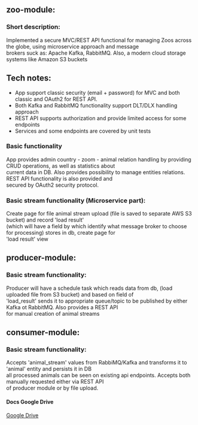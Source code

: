 ## zoo-module:

### Short description:
Implemented a secure MVC/REST API functional for managing Zoos across the globe, using microservice approach and message  
brokers suck as: Apache Kafka, RabbitMQ. Also, a modern cloud storage systems like Amazon S3 buckets

## Tech notes:
* App support classic security (email + password) for MVC and both classic and OAuth2 for REST API.
* Both Kafka and RabbitMQ functionality support DLT/DLX handling approach
* REST API supports authorization and provide limited access for some endpoints
* Services and some endpoints are covered by unit tests

### Basic functionality
App provides admin country - zoom - animal relation handling by providing CRUD operations, as well as statistics about  
current data in DB. Also provides possibility to manage entities relations. REST API functionality is also provided and   
secured by OAuth2 security protocol.

### Basic stream functionality (Microservice part):
Create page for file animal stream upload (file is saved to separate AWS S3 bucket) and record 'load result'  
(which will have a field by which identify what message broker to choose for processing) stores in db, create page for   
'load result' view

## producer-module:

### Basic stream functionality:
Producer will have a schedule task which reads data from db, (load uploaded file from S3 bucket) and based on field of  
'load_result' sends it to appropriate queue/topic to be published by either Kafka ot RabbitMQ. Also provides a REST API  
for manual creation of animal streams 

## consumer-module:

### Basic stream functionality:
Accepts 'animal_stream' values from RabbiMQ/Kafka and transforms it to 'animal' entity and persists it in DB  
all processed animals can be seen on existing api endpoints. Accepts both manually requested either via REST API  
of producer module or by file upload.

#### Docs Google Drive
[Google Drive](https://drive.google.com/drive/folders/1Tygdd6vEOOClsuFoUrV8GDmYmt-ArCEc?usp=drive_link)
